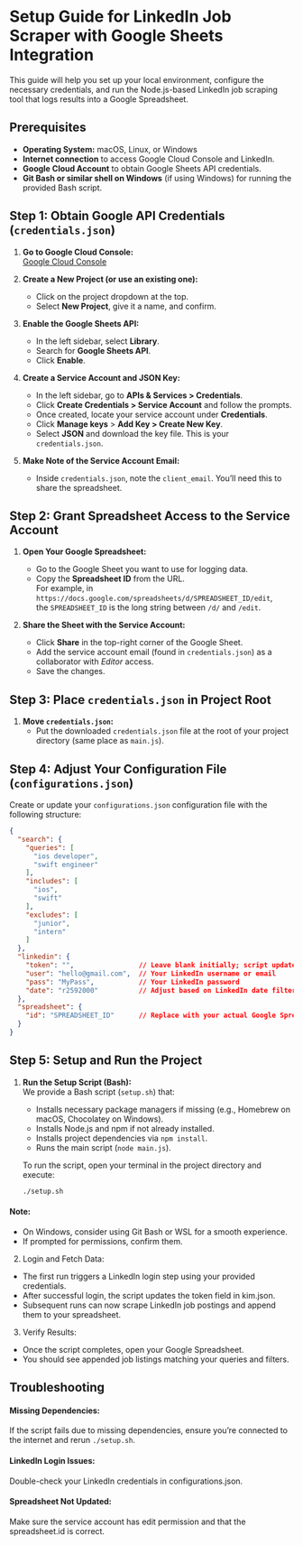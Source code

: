 # Setup Guide for LinkedIn Job Scraper with Google Sheets Integration

This guide will help you set up your local environment, configure the necessary credentials, and run the Node.js-based LinkedIn job scraping tool that logs results into a Google Spreadsheet.

## Prerequisites

- **Operating System:** macOS, Linux, or Windows
- **Internet connection** to access Google Cloud Console and LinkedIn.
- **Google Cloud Account** to obtain Google Sheets API credentials.
- **Git Bash or similar shell on Windows** (if using Windows) for running the provided Bash script.

## Step 1: Obtain Google API Credentials (`credentials.json`)

1. **Go to Google Cloud Console:**  
   [Google Cloud Console](https://console.cloud.google.com/)

2. **Create a New Project (or use an existing one):**  
   - Click on the project dropdown at the top.
   - Select **New Project**, give it a name, and confirm.

3. **Enable the Google Sheets API:**  
   - In the left sidebar, select **Library**.
   - Search for **Google Sheets API**.
   - Click **Enable**.

4. **Create a Service Account and JSON Key:**
   - In the left sidebar, go to **APIs & Services > Credentials**.
   - Click **Create Credentials > Service Account** and follow the prompts.
   - Once created, locate your service account under **Credentials**.
   - Click **Manage keys** > **Add Key > Create New Key**.
   - Select **JSON** and download the key file. This is your `credentials.json`.

5. **Make Note of the Service Account Email:**
   - Inside `credentials.json`, note the `client_email`. You’ll need this to share the spreadsheet.

## Step 2: Grant Spreadsheet Access to the Service Account

1. **Open Your Google Spreadsheet:**
   - Go to the Google Sheet you want to use for logging data.
   - Copy the **Spreadsheet ID** from the URL.  
     For example, in `https://docs.google.com/spreadsheets/d/SPREADSHEET_ID/edit`,  
     the `SPREADSHEET_ID` is the long string between `/d/` and `/edit`.

2. **Share the Sheet with the Service Account:**
   - Click **Share** in the top-right corner of the Google Sheet.
   - Add the service account email (found in `credentials.json`) as a collaborator with *Editor* access.
   - Save the changes.

## Step 3: Place `credentials.json` in Project Root

1. **Move `credentials.json`:**
   - Put the downloaded `credentials.json` file at the root of your project directory (same place as `main.js`).

## Step 4: Adjust Your Configuration File (`configurations.json`)

Create or update your `configurations.json` configuration file with the following structure:

```json
{
  "search": {
    "queries": [
      "ios developer",
      "swift engineer"
    ],
    "includes": [
      "ios",
      "swift"
    ],
    "excludes": [
      "junior",
      "intern"
    ]
  },
  "linkedin": {
    "token": "",                // Leave blank initially; script updates it upon login
    "user": "hello@gmail.com",  // Your LinkedIn username or email
    "pass": "MyPass",           // Your LinkedIn password
    "date": "r2592000"          // Adjust based on LinkedIn date filters if needed
  },
  "spreadsheet": {
    "id": "SPREADSHEET_ID"      // Replace with your actual Google Spreadsheet ID
  }
}
```

## Step 5: Setup and Run the Project

1. **Run the Setup Script (Bash):**  
   We provide a Bash script (`setup.sh`) that:
   - Installs necessary package managers if missing (e.g., Homebrew on macOS, Chocolatey on Windows).
   - Installs Node.js and npm if not already installed.
   - Installs project dependencies via `npm install`.
   - Runs the main script (`node main.js`).

   To run the script, open your terminal in the project directory and execute:
   ```bash
   ./setup.sh
   ```

#### Note:
 - On Windows, consider using Git Bash or WSL for a smooth experience.
 - If prompted for permissions, confirm them.

2. Login and Fetch Data:
  - The first run triggers a LinkedIn login step using your provided credentials.
  -	After successful login, the script updates the token field in kim.json.
  -	Subsequent runs can now scrape LinkedIn job postings and append them to your spreadsheet.
3.  Verify Results:
  - Once the script completes, open your Google Spreadsheet.
  - You should see appended job listings matching your queries and filters.

## Troubleshooting

#### Missing Dependencies:
If the script fails due to missing dependencies, ensure you’re connected to the internet and rerun `./setup.sh`.

#### LinkedIn Login Issues:
Double-check your LinkedIn credentials in configurations.json.

#### Spreadsheet Not Updated:
Make sure the service account has edit permission and that the spreadsheet.id is correct.